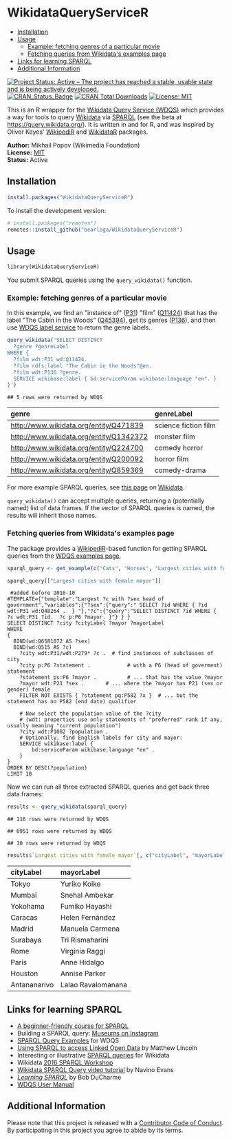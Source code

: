 WikidataQueryServiceR
================

-   [Installation](#installation)
-   [Usage](#usage)
    -   [Example: fetching genres of a particular movie](#example-fetching-genres-of-a-particular-movie)
    -   [Fetching queries from Wikidata's examples page](#fetching-queries-from-wikidatas-examples-page)
-   [Links for learning SPARQL](#links-for-learning-sparql)
-   [Additional Information](#additional-information)

[![Project Status: Active – The project has reached a stable, usable state and is being actively developed.](http://www.repostatus.org/badges/latest/active.svg)](http://www.repostatus.org/#active) [![CRAN\_Status\_Badge](http://www.r-pkg.org/badges/version/WikidataQueryServiceR)](https://cran.r-project.org/package=WikidataQueryServiceR) [![CRAN Total Downloads](https://cranlogs.r-pkg.org/badges/grand-total/WikidataQueryServiceR)](https://cran.r-project.org/package=WikidataQueryServiceR) [![License: MIT](https://img.shields.io/badge/license-MIT-blue.svg)](https://opensource.org/licenses/MIT)

This is an R wrapper for the [Wikidata Query Service (WDQS)](https://www.mediawiki.org/wiki/Wikidata_query_service) which provides a way for tools to query [Wikidata](https://www.wikidata.org/wiki/Wikidata:Main_Page) via [SPARQL](https://en.wikipedia.org/wiki/SPARQL) (see the beta at <https://query.wikidata.org/>). It is written in and for R, and was inspired by Oliver Keyes' [WikipediR](https://github.com/Ironholds/WikipediR) and [WikidataR](https://github.com/Ironholds/WikidataR) packages.

**Author:** Mikhail Popov (Wikimedia Foundation)<br/> **License:** [MIT](http://opensource.org/licenses/MIT)<br/> **Status:** Active

Installation
------------

``` r
install.packages("WikidataQueryServiceR")
```

To install the development version:

``` r
# install.packages("remotes")
remotes::install_github("bearloga/WikidataQueryServiceR")
```

Usage
-----

``` r
library(WikidataQueryServiceR)
```

You submit SPARQL queries using the `query_wikidata()` function.

### Example: fetching genres of a particular movie

In this example, we find an "instance of" ([P31](https://www.wikidata.org/wiki/Property:P31)) "film" ([Q11424](https://www.wikidata.org/wiki/Q11424)) that has the label "The Cabin in the Woods" ([Q45394](https://www.wikidata.org/wiki/Q45394)), get its genres ([P136](https://www.wikidata.org/wiki/Property:P136)), and then use [WDQS label service](https://www.mediawiki.org/wiki/Wikidata_query_service/User_Manual#Label_service) to return the genre labels.

``` r
query_wikidata('SELECT DISTINCT
  ?genre ?genreLabel
WHERE {
  ?film wdt:P31 wd:Q11424.
  ?film rdfs:label "The Cabin in the Woods"@en.
  ?film wdt:P136 ?genre.
  SERVICE wikibase:label { bd:serviceParam wikibase:language "en". }
}')
```

    ## 5 rows were returned by WDQS

| genre                                     | genreLabel           |
|:------------------------------------------|:---------------------|
| <http://www.wikidata.org/entity/Q471839>  | science fiction film |
| <http://www.wikidata.org/entity/Q1342372> | monster film         |
| <http://www.wikidata.org/entity/Q224700>  | comedy horror        |
| <http://www.wikidata.org/entity/Q200092>  | horror film          |
| <http://www.wikidata.org/entity/Q859369>  | comedy-drama         |

For more example SPARQL queries, see [this page](https://www.wikidata.org/wiki/Wikidata:SPARQL_query_service/queries/examples) on [Wikidata](https://www.wikidata.org/wiki/Wikidata:Main_Page).

`query_wikidata()` can accept multiple queries, returning a (potentially named) list of data frames. If the vector of SPARQL queries is named, the results will inherit those names.

### Fetching queries from Wikidata's examples page

The package provides a [WikipediR](https://github.com/Ironholds/WikipediR/)-based function for getting SPARQL queries from the [WDQS examples page](https://www.wikidata.org/wiki/Wikidata:SPARQL_query_service/queries/examples).

``` r
sparql_query <- get_example(c("Cats", "Horses", "Largest cities with female mayor"))
```

``` r
sparql_query[["Largest cities with female mayor"]]
```

``` sparql
 #added before 2016-10
#TEMPLATE={"template":"Largest ?c with ?sex head of government","variables":{"?sex":{"query":" SELECT ?id WHERE { ?id wdt:P31 wd:Q48264 .  } "},"?c":{"query":"SELECT DISTINCT ?id WHERE {  ?c wdt:P31 ?id.  ?c p:P6 ?mayor. }"} } }
SELECT DISTINCT ?city ?cityLabel ?mayor ?mayorLabel 
WHERE 
{
  BIND(wd:Q6581072 AS ?sex)
  BIND(wd:Q515 AS ?c)
    ?city wdt:P31/wdt:P279* ?c .  # find instances of subclasses of city
    ?city p:P6 ?statement .            # with a P6 (head of goverment) statement
    ?statement ps:P6 ?mayor .          # ... that has the value ?mayor
    ?mayor wdt:P21 ?sex .       # ... where the ?mayor has P21 (sex or gender) female
    FILTER NOT EXISTS { ?statement pq:P582 ?x }  # ... but the statement has no P582 (end date) qualifier
     
    # Now select the population value of the ?city
    # (wdt: properties use only statements of "preferred" rank if any, usually meaning "current population")
    ?city wdt:P1082 ?population .
    # Optionally, find English labels for city and mayor:
    SERVICE wikibase:label {
        bd:serviceParam wikibase:language "en" .
    }
}
ORDER BY DESC(?population)
LIMIT 10 
```

Now we can run all three extracted SPARQL queries and get back three data.frames:

``` r
results <- query_wikidata(sparql_query)
```

    ## 116 rows were returned by WDQS

    ## 6951 rows were returned by WDQS

    ## 10 rows were returned by WDQS

``` r
results$`Largest cities with female mayor`[, c("cityLabel", "mayorLabel")]
```

| cityLabel    | mayorLabel         |
|:-------------|:-------------------|
| Tokyo        | Yuriko Koike       |
| Mumbai       | Snehal Ambekar     |
| Yokohama     | Fumiko Hayashi     |
| Caracas      | Helen Fernández    |
| Madrid       | Manuela Carmena    |
| Surabaya     | Tri Rismaharini    |
| Rome         | Virginia Raggi     |
| Paris        | Anne Hidalgo       |
| Houston      | Annise Parker      |
| Antananarivo | Lalao Ravalomanana |

Links for learning SPARQL
-------------------------

-   [A beginner-friendly course for SPARQL](https://www.wikidata.org/wiki/Wikidata:A_beginner-friendly_course_for_SPARQL)
-   Building a SPARQL query: [Museums on Instagram](https://www.wikidata.org/wiki/Help:SPARQL/Building_a_query/Museums_on_Instagram)
-   [SPARQL Query Examples](https://www.wikidata.org/wiki/Wikidata:SPARQL_query_service/queries/examples) for WDQS
-   [Using SPARQL to access Linked Open Data](http://programminghistorian.org/lessons/graph-databases-and-SPARQL) by Matthew Lincoln
-   Interesting or illustrative [SPARQL queries](https://www.wikidata.org/wiki/Wikidata:SPARQL_query_service/queries) for Wikidata
-   Wikidata [2016 SPARQL Workshop](https://www.wikidata.org/wiki/Wikidata:SPARQL_query_service/2016_SPARQL_Workshop)
-   [Wikidata SPARQL Query video tutorial](https://www.youtube.com/watch?v=1jHoUkj_mKw) by Navino Evans
-   *[Learning SPARQL](http://www.learningsparql.com/)* by Bob DuCharme
-   [WDQS User Manual](https://www.mediawiki.org/wiki/Wikidata_query_service/User_Manual)

Additional Information
----------------------

Please note that this project is released with a [Contributor Code of Conduct](https://github.com/bearloga/WikidataQueryServiceR/blob/master/CONDUCT.md). By participating in this project you agree to abide by its terms.
